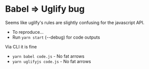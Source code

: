 # Babel => Uglify bug

Seems like uglify's rules are slightly confusing for the javascript API.

* To reproduce...
* Run `yarn start` (--debug) for code outputs

Via CLI it is fine

* `yarn babel code.js` - No fat arrows
* `yarn uglifyjs code.js` - No fat arrows
